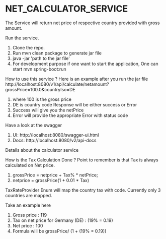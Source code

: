 # NET_CALCULATOR_SERVICE

The Service will return net price of respective country provided with gross amount.

Run the service.
1) Clone the repo.
2) Run mvn clean package to generate jar file
3) java -jar 'path to the jar file'
4) For development purpose if one want to start the application, One can start mvn spring-boot:run

How to use this service ?
Here is an example after you run the jar file
http://localhost:8080/v1/api/calculate/netamount?grossPrice=100.0&countryIso=DE

1) where 100 is the gross price
2) DE is country code
Response will be either success or Error
1) Success will give you the netPrice
2) Error will provide the appropriate Error with status code

Have a look at the swagger 
1) UI: http://localhost:8080/swagger-ui.html
2) Docs: http://localhost:8080/v2/api-docs

Details about the calculator service

How is the Tax Calculation Done ? Point to remember is that Tax is always calculated on Net price.

1) grossPrice = netprice + Tax% * netPrice;
2) netprice = grossPrice(1 + 0.01 * Tax)

TaxRateProvider Enum will map the country tax with code. Currently only 3 countries are mapped.

Take an example here
1) Gross price : 119
2) Tax on net price for Germany (DE) : (19% = 0.19)
3) Net price : 100
4) Formula will be grossPrice/ (1 + (19% = 0.19))
